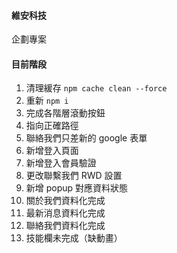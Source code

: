 #### 維安科技

企劃專案

#### 目前階段

1. 清理緩存 `npm cache clean --force`
2. 重新 `npm i`
3. 完成各階層滾動按鈕
4. 指向正確路徑
5. 聯絡我們只差新的 google 表單
6. 新增登入頁面
7. 新增登入會員驗證
8. 更改聯繫我們 RWD 設置
9. 新增 popup 對應資料狀態
10. 關於我們資料化完成
11. 最新消息資料化完成
12. 聯絡我們資料化完成
13. 技能欄未完成（缺動畫）
